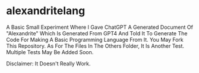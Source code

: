 # alexandritelang
A Basic Small Experiment Where I Gave ChatGPT A Generated Document Of "Alexandrite" Which Is Generated From GPT4 And Told It To Generate The Code For Making A Basic Programming Language From It. You May Fork This Repository. As For The Files In The Others Folder, It Is Another Test. Multiple Tests May Be Added Soon.

Disclaimer: It Doesn't Really Work.
